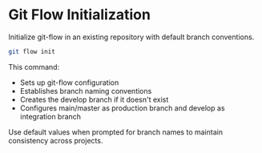 # Git Flow Initialization

Initialize git-flow in an existing repository with default branch conventions.

```bash
git flow init
```

This command:
- Sets up git-flow configuration
- Establishes branch naming conventions
- Creates the develop branch if it doesn't exist
- Configures main/master as production branch and develop as integration branch

Use default values when prompted for branch names to maintain consistency across projects.